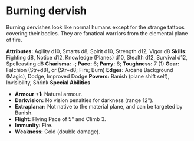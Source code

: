 # Burning dervish

Burning dervishes look like normal humans except for the strange
tattoos covering their bodies. They are fanatical warriors from the
elemental plane of fire.

**Attributes:** Agility d10, Smarts d8, Spirit d10, Strength d12, Vigor
d8
**Skills:** Fighting d8, Notice d12, Knowledge (Planes) d10, Stealth
d12, Survival d12, Spellcasting d8
**Charisma:** -; **Pace:** 6; **Parry:** 6; **Toughness:** 7 (1)
**Gear:** Falchion (Str+d8), or (Str+d8; Fire; Burn)
**Edges:** Arcane Background (Magic), Dodge, Improved Dodge
**Powers:** Banish (plane shift self), Invisibility, Shrink
**Special Abilities**

- **Armour +1:** Natural armour.
- **Darkvision:** No vision penalties for darkness (range 12").
- **Extraplanar:** Not native to the material plane, and can be targeted
by Banish.
- **Flight:** Flying Pace of 5" and Climb 3.
- **Immunity:** Fire.
- **Weakness:** Cold (double damage).
